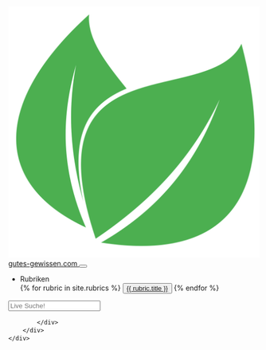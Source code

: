 <nav class="navbar navbar-expand-lg navbar-light bg-light">
    <div class="container">
        <a aria-expanded="false" aria-haspopup="false" class="navbar-brand" href="/">
            <img alt="gutes-gewissen.com logo" class="logo" src="/assets/images/logo_v1_alpha.png" }}/>
            gutes-gewissen.com
        </a>
        <button aria-controls="navbarSupportedContent" aria-expanded="false" aria-label="Toggle navigation" class="navbar-toggler" data-target="#navbarSupportedContent" data-toggle="collapse" type="button">
            <span class="navbar-toggler-icon"></span>
        </button>
        <div class="collapse navbar-collapse" id="navbarSupportedContent">
            <ul class="navbar-nav mr-auto">
                <li class="nav-item dropdown dropdown-links">
                    <a aria-expanded="false" aria-haspopup="true" class="nav-link dropdown-toggle" data-toggle="dropdown" id="navbarDropdown" role="button">
                        Rubriken
                    </a>
                    <div aria-labelledby="navbarDropdown" class="dropdown-menu">
                        {% for rubric in site.rubrics %}
                            <button class="dropdown-item" href="#" type="button">
                                <a href="{{ rubric.url }}">{{ rubric.title }}</a>
                            </button>
                        {% endfor %}
                    </div>
                </li>
            </ul>
            <div class="dropdown">
                <input aria-expanded="false" aria-haspopup="true" autocomplete="off" class="form-control dropdown-toggle" data-toggle="dropdown" id="search-input" placeholder="Live Suche!" type="text"/>
                <div class="dropdown-menu dropdown-links" id="results-container"></div>

            </div>
        </div>
    </div>
</nav>

<!-- Script pointing to search-script.js -->
<script src="/assets/js/simple-jekyll-search.min.js" type="text/javascript"></script>

<!-- Configuration -->
<script>
  SimpleJekyllSearch({
    searchInput: document.getElementById('search-input'),
    resultsContainer: document.getElementById('results-container'),
    json: '/search.json',
    searchResultTemplate: '<div class="dropdown-item m-2"><img class="search-result-img" src="{{site.image}}{image}"/><a class="ml-2" href="{{ site.url }}{url}">{title}</a></div>'
  });
</script>
